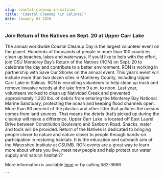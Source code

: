 ```yaml
---
slug: coastal-cleanup-in-salinas
title: "Coastal Cleanup (in Salinas)"
date: January 01 2020
---
```


  
<h3>Join Return of the Natives on Sept. 20 at Upper Carr Lake</h3>
<p>
  The annual worldwide Coastal Cleanup Day is the largest volunteer event on the
  planet. Hundreds of thousands of people in more than 100 countries clean up
  beaches, lakes and waterways. If you’d like to help with the effort, join CSU
  Monterey Bay’s Return of the Natives &#40;RON&#41; on Sept. 20 to celebrate
  the day and contribute to a better environment. RON is working in partnership
  with Save Our Shores on the annual event. This year’s event will include more
  than two dozen sites in Monterey County, including Upper Carr Lake in Salinas.
  RON is recruiting volunteers to help clean up trash and remove invasive weeds
  at the lake from 9 a.m. to noon. Last year, volunteers worked to clean up
  Natividad Creek and prevented approximately 1,200 lbs. of debris from entering
  the Monterey Bay National Marine Sanctuary, protecting the ocean and keeping
  flood channels open. More than 80 percent of the plastics and other litter
  that pollutes the oceans comes from land sources. That means the debris that’s
  picked up during the cleanup will make a difference. Upper Carr Lake is
  located off East Laurel Drive between Constitution Boulevard and Sanborn Road.
  Snacks, water and tools will be provided. Return of the Natives is dedicated
  to bringing people closer to nature and nature closer to people through
  hands&#45;on participation in restoring habitats. It is the education and
  outreach arm of the Watershed Institute at CSUMB. RON events are a great way
  to learn more about where you live, meet new people and help protect our water
  supply and natural habitat.??
</p>
<p>
  More information is available <a href="https://ron.csumb.edu">here</a> or by
  calling 582&#45;3686
</p>
```
